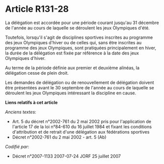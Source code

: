# Article R131-28

La délégation est accordée pour une période courant jusqu'au 31 décembre de l'année au cours de laquelle se déroulent les
jeux Olympiques d'été.

Toutefois, lorsqu'il s'agit de disciplines sportives inscrites au programme des jeux Olympiques d'hiver ou de celles qui,
sans être inscrites au programme des jeux Olympiques, sont pratiquées principalement en hiver, la durée de la délégation est
fixée par référence à la date des jeux Olympiques d'hiver.

Au terme de la période définie aux premier et deuxième alinéas, la délégation cesse de plein droit.

Les demandes de délégation ou de renouvellement de délégation doivent être présentées avant le 30 septembre de l'année au
cours de laquelle se déroulent les jeux Olympiques intéressant la discipline en cause.

**Liens relatifs à cet article**

_Anciens textes_:

  - Art. 5 du décret n°2002-761 du 2 mai 2002 pris pour l'application de l'article 17 de la loi n°84-610 du 16 juillet 1984 et fixant les conditions d'attribution et de retrait d'une délégation aux fédérations sportives
  - Décret n°2002-761 du 2 mai 2002 - art. 5 (Ab)

_Codifié par_:

  - Décret n°2007-1133 2007-07-24 JORF 25 juillet 2007
